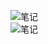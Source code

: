 ![笔记](https://github.com/CSLP/C-Plus-Plus/blob/master/Jobs-of-SoftwareEngineer/Images/IMG_20190425_230431.jpg)  
![笔记](https://github.com/CSLP/C-Plus-Plus/blob/master/Jobs-of-SoftwareEngineer/Images/IMG_20190425_230437.jpg)

